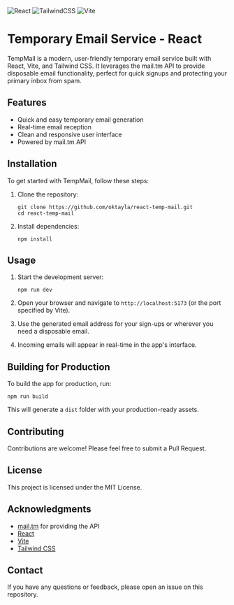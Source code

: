 ![React](https://img.shields.io/badge/react-%2320232a.svg?style=for-the-badge&logo=react&logoColor=%2361DAFB)
![TailwindCSS](https://img.shields.io/badge/tailwindcss-%2338B2AC.svg?style=for-the-badge&logo=tailwind-css&logoColor=white)
![Vite](https://img.shields.io/badge/vite-%23646CFF.svg?style=for-the-badge&logo=vite&logoColor=white)

# Temporary Email Service - React

TempMail is a modern, user-friendly temporary email service built with React, Vite, and Tailwind CSS. It leverages the mail.tm API to provide disposable email functionality, perfect for quick signups and protecting your primary inbox from spam.

## Features

- Quick and easy temporary email generation
- Real-time email reception
- Clean and responsive user interface
- Powered by mail.tm API

## Installation

To get started with TempMail, follow these steps:

1. Clone the repository:
   ```
   git clone https://github.com/oktayla/react-temp-mail.git
   cd react-temp-mail
   ```

2. Install dependencies:
   ```
   npm install
   ```

## Usage

1. Start the development server:
   ```
   npm run dev
   ```

2. Open your browser and navigate to `http://localhost:5173` (or the port specified by Vite).

3. Use the generated email address for your sign-ups or wherever you need a disposable email.

4. Incoming emails will appear in real-time in the app's interface.

## Building for Production

To build the app for production, run:

```
npm run build
```

This will generate a `dist` folder with your production-ready assets.

## Contributing

Contributions are welcome! Please feel free to submit a Pull Request.

## License

This project is licensed under the MIT License.

## Acknowledgments

- [mail.tm](https://docs.mail.tm/) for providing the API
- [React](https://react.dev/)
- [Vite](https://vite.dev/)
- [Tailwind CSS](https://tailwindcss.com/)

## Contact

If you have any questions or feedback, please open an issue on this repository.
